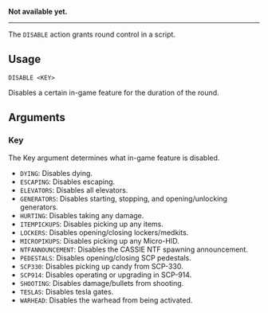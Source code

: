 **Not available yet.**
***

The `DISABLE` action grants round control in a script.

## Usage
```
DISABLE <KEY>
```
Disables a certain in-game feature for the duration of the round.

## Arguments
### Key
The Key argument determines what in-game feature is disabled.
* `DYING`: Disables dying.
* `ESCAPING`: Disables escaping.
* `ELEVATORS`: Disables all elevators.
* `GENERATORS`: Disables starting, stopping, and opening/unlocking generators.
* `HURTING`: Disables taking any damage.
* `ITEMPICKUPS`: Disables picking up any items.
* `LOCKERS`: Disables opening/closing lockers/medkits.
* `MICROPIKUPS`: Disables picking up any Micro-HID.
* `NTFANNOUNCEMENT`: Disables the CASSIE NTF spawning announcement.
* `PEDESTALS`: Disables opening/closing SCP pedestals.
* `SCP330`: Disables picking up candy from SCP-330.
* `SCP914`: Disables operating or upgrading in SCP-914.
* `SHOOTING`: Disables damage/bullets from shooting.
* `TESLAS`: Disables tesla gates.
* `WARHEAD`: Disables the warhead from being activated.